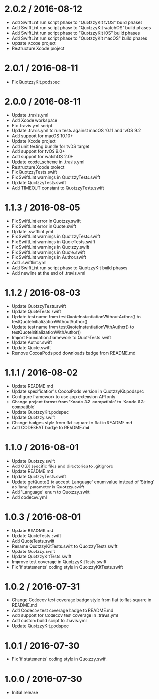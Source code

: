2.0.2 / 2016-08-12
==================

* Add SwiftLint run script phase to "QuotzzyKit tvOS" build phases
* Add SwiftLint run script phase to "QuotzzyKit watchOS" build phases
* Add SwiftLint run script phase to "QuotzzyKit iOS" build phases
* Add SwiftLint run script phase to "QuotzzyKit macOS" build phases
* Update Xcode project
* Restructure Xcode project

2.0.1 / 2016-08-11
==================

* Fix QuotzzyKit.podspec

2.0.0 / 2016-08-11
==================

* Update .travis.yml
* Add Xcode workspace
* Fix .travis.yml script
* Update .travis.yml to run tests against macOS 10.11 and tvOS 9.2
* Add support for macOS 10.10+
* Update Xcode project
* Add unit testing bundle for tvOS target
* Add support for tvOS 9.0+
* Add support for watchOS 2.0+
* Update xcode_scheme in .travis.yml
* Restructure Xcode project
* Fix QuotzzyTests.swift
* Fix SwiftLint warnings in QuotzzyTests.swift
* Update QuotzzyTests.swift
* Add TIMEOUT constant to QuotzzyTests.swift

1.1.3 / 2016-08-05
==================

* Fix SwiftLint error in Quotzzy.swift
* Fix SwiftLint error in Quote.swift
* Update .swiftlint.yml
* Fix SwiftLint warnings in QuotzzyTests.swift
* Fix SwiftLint warnings in QuoteTests.swift
* Fix SwiftLint warnings in Quotzzy.swift
* Fix SwiftLint warnings in Quote.swift
* Fix SwiftLint warnings in Author.swift
* Add .swiftlint.yml
* Add SwiftLint run script phase to QuotzzyKit build phases
* Add newline at the end of .travis.yml

1.1.2 / 2016-08-03
==================

* Update QuotzzyTests.swift
* Update QuoteTests.swift
* Update test name from testQuoteInstantiationWithoutAuthor() to testQuoteInitializationWithoutAuthor()
* Update test name from testQuoteInstantiationWithAuthor() to testQuoteInitializationWithAuthor()
* Import Foundation.framework to QuoteTests.swift
* Update Author.swift
* Update Quote.swift
* Remove CocoaPods pod downloads badge from README.md

1.1.1 / 2016-08-02
==================

* Update README.md
* Update specification's CocoaPods version in QuotzzyKit.podspec
* Configure framework to use app extension API only
* Change project format from 'Xcode 3.2-compatible' to 'Xcode 6.3-compatible'
* Update QuotzzyKit.podspec
* Update Quotzzy.swift
* Change badges style from flat-square to flat in README.md
* Add CODEBEAT badge to README.md

1.1.0 / 2016-08-01
==================

* Update Quotzzy.swift
* Add OSX specific files and directories to .gitignore
* Update README.md
* Update QuotzzyTests.swift
* Update getQuote() to accept 'Language' enum value instead of 'String' as 'lang' parameter in Quotzzy.swift
* Add 'Language' enum to Quotzzy.swift
* Add codecov.yml

1.0.3 / 2016-08-01
==================

* Update README.md
* Update QuoteTests.swift
* Add QuoteTests.swift
* Rename QuotzzyKitTests.swift to QuotzzyTests.swift
* Update Quotzzy.swift
* Update QuotzzyKitTests.swift
* Improve test coverage in QuotzzyKitTests.swift
* Fix 'if statements' coding style in QuotzzyKitTests.swift

1.0.2 / 2016-07-31
==================

* Change Codecov test coverage badge style from flat to flat-square in README.md
* Add Codecov test coverage badge to README.md
* Add support for Codecov test coverage in .travis.yml
* Add custom build script to .travis.yml
* Update QuotzzyKit.podspec

1.0.1 / 2016-07-30
==================

* Fix 'if statements' coding style in Quotzzy.swift

1.0.0 / 2016-07-30
==================

* Initial release
